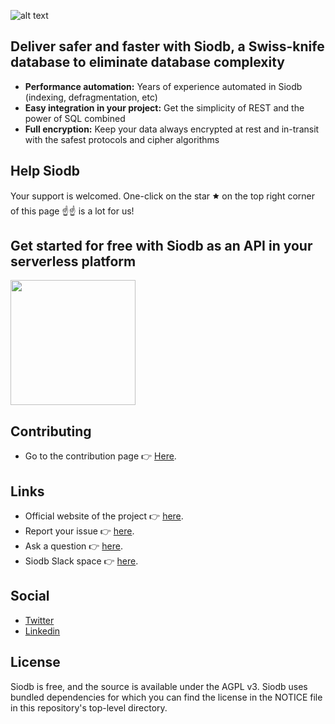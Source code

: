 ![alt text](https://siodb.io/wp-content/uploads/2020/05/SIODB_Logo_Editable_half_landscape_small_logo_site.png)

## Deliver safer and faster with Siodb, a Swiss-knife database to eliminate database complexity

- **Performance automation:** Years of experience automated in Siodb (indexing, defragmentation, etc)
- **Easy integration in your project:** Get the simplicity of REST and the power of SQL combined
- **Full encryption:** Keep your data always encrypted at rest and in-transit with the safest protocols and cipher algorithms

## Help Siodb

Your support is welcomed. One-click on the star 🟊 on the top right corner of this page ☝☝ is a lot for us!

## Get started for free with Siodb as an API in your serverless platform

<a href="https://datahub.siodb.io/" target="_blank">
<img src="https://datahub.siodb.io/static/siodb_data_hub_open_graph_x1200.jpg" width="200" />
</a>

## Contributing

- Go to the contribution page 👉 [Here](CONTRIBUTING.md).

## Links

- Official website of the project 👉 [here](https://siodb.io).
- Report your issue 👉 [here](https://github.com/siodb/siodb/issues/new).
- Ask a question 👉 [here](https://stackoverflow.com/questions/tagged/siodb).
- Siodb Slack space 👉 [here](https://join.slack.com/t/siodb-squad/shared_invite/zt-e766wbf9-IfH9WiGlUpmRYlwCI_28ng).

## Social

- [Twitter](https://twitter.com/Sio_db)
- [Linkedin](https://www.linkedin.com/company/siodb)

## License

Siodb is free, and the source is available under the AGPL v3. Siodb uses
bundled dependencies for which you can find the license in the NOTICE file
in this repository's top-level directory.
